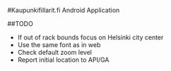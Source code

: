 #Kaupunkifillarit.fi Android Application

##TODO

* If out of rack bounds focus on Helsinki city center
* Use the same font as in web
* Check default zoom level
* Report initial location to API/GA

